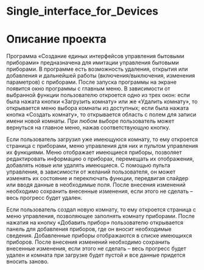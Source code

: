 # Single_interface_for_Devices
<h1>Описание проекта</h1>
<p>Программа «Создание единых интерфейсов управления бытовыми приборами» предназначена для имитации управления бытовыми приборами. В программе есть возможность удаления, открытия или добавления и дальнейшей работы (включения/выключения, изменения параметров) с приборами. После запуска программы на экране появится окно программы с главным меню. В зависимости от выбранной функции пользователю откроется одно из трех окон: если была нажата кнопки «Загрузить комнату» или же «Удалить комнату», то открывается меню выбора комнаты из доступных; если была нажата кнопка «Создать комнату», то открывается область с полем для записи имени новой комнаты. При любом выборе пользователь может вернуться на главное меню, нажав соответствующую кнопку.</p>
<p>Если пользователь загрузил уже имеющуюся комнату, то ему откроется страница с приборами, меню управления для них и пультом управления их функциями. Меню отображает имеющиеся приборы, позволяет редактировать информацию о приборах, перемещать их отображения, добавлять новые или удалять имеющиеся. С помощью пульта управления, в зависимости от желаний пользователя, он может изменять их состояние и переключать функции, передвигая слайдер или вводя данные в необходимые поля. После внесения изменений необходимо сохранить внесенные изменения, если этого не сделать – весь прогресс будет удален.</p> 
<p>Если пользователь создал новую комнату, то ему откроется страница с меню управления, позволяющее заполнять комнату приборами. После нажатия на кнопку «Добавить прибор» пользователю открывается панель для добавления приборов, где он вносит необходимые сведения. Добавленные приборы отображаются в списке имеющихся приборов. После внесения изменений необходимо сохранить внесенные изменения, если этого не сделать – весь прогресс будет удален и комната при загрузке будет пустой и все данные придется вносить заново.</p>

